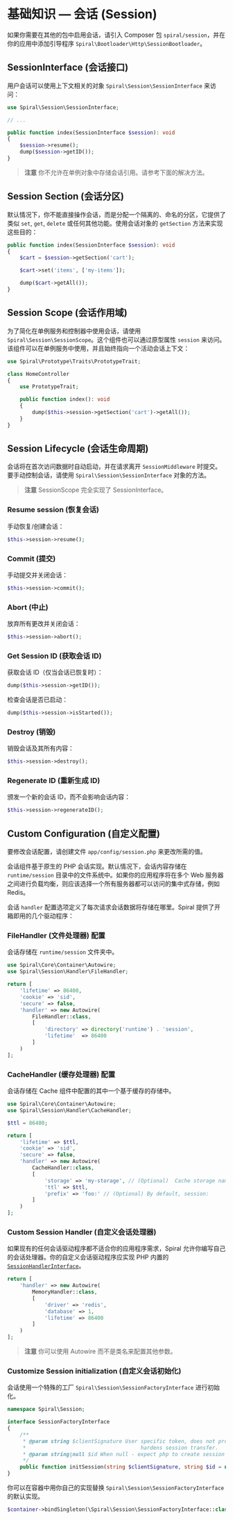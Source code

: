 # 基础知识 — 会话 (Session)

如果你需要在其他的包中启用会话，请引入 Composer 包 `spiral/session`，并在你的应用中添加引导程序 `Spiral\Bootloader\Http\SessionBootloader`。

## SessionInterface (会话接口)

用户会话可以使用上下文相关的对象 `Spiral\Session\SessionInterface` 来访问：

```php app/src/Endpoint/Web/HomeController.php
use Spiral\Session\SessionInterface;

// ...

public function index(SessionInterface $session): void
{
    $session->resume();
    dump($session->getID());
}
```

> **注意**
> 你不允许在单例对象中存储会话引用。请参考下面的解决方法。

## Session Section (会话分区)

默认情况下，你不能直接操作会话，而是分配一个隔离的、命名的分区，它提供了类似 `set`, `get`, `delete` 或任何其他功能。使用会话对象的 `getSection` 方法来实现这些目的：

```php app/src/Endpoint/Web/HomeController.php
public function index(SessionInterface $session): void
{
    $cart = $session->getSection('cart');

    $cart->set('items', ['my-items']);

    dump($cart->getAll());
}
```

## Session Scope (会话作用域)

为了简化在单例服务和控制器中使用会话，请使用 `Spiral\Session\SessionScope`。这个组件也可以通过原型属性 `session` 来访问。该组件可以在单例服务中使用，并且始终指向一个活动会话上下文：

```php app/src/Endpoint/Web/HomeController.php
use Spiral\Prototype\Traits\PrototypeTrait;

class HomeController
{
    use PrototypeTrait;

    public function index(): void
    {
        dump($this->session->getSection('cart')->getAll());
    }
}
```

## Session Lifecycle (会话生命周期)

会话将在首次访问数据时自动启动，并在请求离开 `SessionMiddleware` 时提交。要手动控制会话，请使用 `Spiral\Session\SessionInterface` 对象的方法。

> **注意**
> SessionScope 完全实现了 SessionInterface。

### Resume session (恢复会话)

手动恢复/创建会话：

```php
$this->session->resume();
```

### Commit (提交)

手动提交并关闭会话：

```php
$this->session->commit();
```

### Abort (中止)

放弃所有更改并关闭会话：

```php
$this->session->abort();
```

### Get Session ID (获取会话 ID)

获取会话 ID（仅当会话已恢复时）：

```php
dump($this->session->getID());
```

检查会话是否已启动：

```php
dump($this->session->isStarted());
```

### Destroy (销毁)

销毁会话及其所有内容：

```php
$this->session->destroy();
```

### Regenerate ID (重新生成 ID)

颁发一个新的会话 ID，而不会影响会话内容：

```php
$this->session->regenerateID();
```

## Custom Configuration (自定义配置)

要修改会话配置，请创建文件 `app/config/session.php` 来更改所需的值。

会话组件基于原生的 PHP 会话实现。默认情况下，会话内容存储在 `runtime/session` 目录中的文件系统中。如果你的应用程序将在多个 Web 服务器之间进行负载均衡，则应该选择一个所有服务器都可以访问的集中式存储，例如 Redis。

会话 `handler` 配置选项定义了每次请求会话数据将存储在哪里。Spiral 提供了开箱即用的几个驱动程序：

### **FileHandler (文件处理器)** 配置

会话存储在 `runtime/session` 文件夹中。

```php app/config/session.php
use Spiral\Core\Container\Autowire;
use Spiral\Session\Handler\FileHandler;

return [
    'lifetime' => 86400,
    'cookie' => 'sid',
    'secure' => false,
    'handler' => new Autowire(
        FileHandler::class,
        [
            'directory' => directory('runtime') . 'session',
            'lifetime'  => 86400
        ]
    )
];
```

### **CacheHandler (缓存处理器)** 配置

会话存储在 Cache 组件中配置的其中一个基于缓存的存储中。

```php app/config/session.php
use Spiral\Core\Container\Autowire;
use Spiral\Session\Handler\CacheHandler;

$ttl = 86400;

return [
    'lifetime' => $ttl,
    'cookie' => 'sid',
    'secure' => false,
    'handler' => new Autowire(
        CacheHandler::class,
        [
            'storage' => 'my-storage', // (Optional)  Cache storage name. Default - current cache storage
            'ttl' => $ttl,
            'prefix' => 'foo:' // (Optional) By default, session:
        ]
    )
];
```

### Custom Session Handler (自定义会话处理器)

如果现有的任何会话驱动程序都不适合你的应用程序需求，Spiral 允许你编写自己的会话处理器。你的自定义会话驱动程序应实现 PHP 内置的 [`SessionHandlerInterface`](https://www.php.net/manual/en/class.sessionhandlerinterface.php)。

```php app/config/session.php
return [
    'handler' => new Autowire(
        MemoryHandler::class,
        [
            'driver' => 'redis',
            'database' => 1,
            'lifetime' => 86400
        ]
    )
];
```

> **注意**
> 你可以使用 Autowire 而不是类名来配置其他参数。

### Customize Session initialization (自定义会话初始化)

会话使用一个特殊的工厂 `Spiral\Session\SessionFactoryInterface` 进行初始化。

```php
namespace Spiral\Session;

interface SessionFactoryInterface
{
    /**
     * @param string $clientSignature User specific token, does not provide full security but
     *                                     hardens session transfer.
     * @param string|null $id When null - expect php to create session automatically.
     */
    public function initSession(string $clientSignature, string $id = null): SessionInterface;
}
```

你可以在容器中用你自己的实现替换 `Spiral\Session\SessionFactoryInterface` 的默认实现。

```php
$container->bindSingleton(\Spiral\Session\SessionFactoryInterface::class, CustomSessionFactory::class);
```
